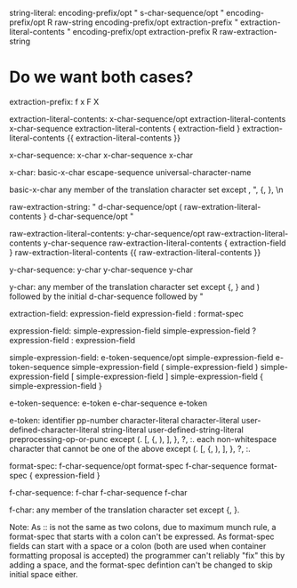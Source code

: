 


string-literal:
    encoding-prefix/opt " s-char-sequence/opt "
    encoding-prefix/opt R raw-string
    encoding-prefix/opt extraction-prefix " extraction-literal-contents "
    encoding-prefix/opt extraction-prefix R raw-extraction-string

# Do we want both cases?
extraction-prefix:
    f
    x
    F
    X

extraction-literal-contents:
    x-char-sequence/opt
    extraction-literal-contents x-char-sequence
    extraction-literal-contents { extraction-field }
    extraction-literal-contents {{
    extraction-literal-contents }}

x-char-sequence:
    x-char
    x-char-sequence x-char

x-char:
    basic-x-char
    escape-sequence
    universal-character-name
    
basic-x-char
    any member of the translation character set except \, ", {, }, \n

raw-extraction-string:
    " d-char-sequence/opt ( raw-extration-literal-contents } d-char-sequence/opt "

raw-extraction-literal-contents:
    y-char-sequence/opt
    raw-extraction-literal-contents y-char-sequence
    raw-extraction-literal-contents { extraction-field }
    raw-extraction-literal-contents {{
    raw-extraction-literal-contents }}

y-char-sequence:
    y-char
    y-char-sequence y-char

y-char:
    any member of the translation character set except {, } and ) followed by the initial d-char-sequence followed by "
    
extraction-field:
    expression-field
    expression-field : format-spec

expression-field:
    simple-expression-field
    simple-expression-field ? expression-field : expression-field

simple-expression-field:
    e-token-sequence/opt
    simple-expression-field e-token-sequence
    simple-expression-field ( simple-expression-field )
    simple-expression-field [ simple-expression-field ]
    simple-expression-field { simple-expression-field }

e-token-sequence:
    e-token
    e-char-sequence e-token

e-token:
    identifier
    pp-number
    character-literal
    character-literal
    user-defined-character-literal
    string-literal
    user-defined-string-literal
    preprocessing-op-or-punc except (. [, {, ), ], }, ?, :.
    each non-whitespace character that cannot be one of the above except (. [, {, ), ], }, ?, :.

    
format-spec:
    f-char-sequence/opt
    format-spec f-char-sequence
    format-spec { expression-field }

f-char-sequence:
    f-char
    f-char-sequence f-char

f-char:
    any member of the translation character set except {, }.





Note: As :: is not the same as two colons, due to maximum munch rule, a format-spec that starts with a colon can't be expressed. As
format-spec fields can start with a space or a colon (both are used when container formatting proposal is accepted) the programmer
can't reliably "fix" this by adding a space, and the format-spec defintion can't be changed to skip initial space either.
